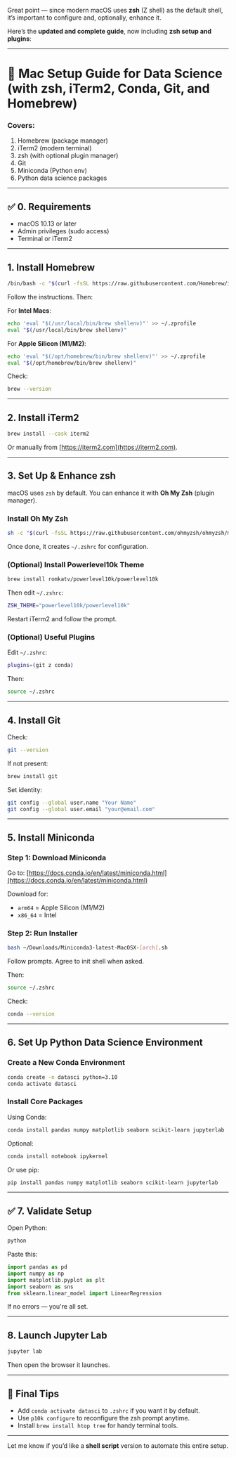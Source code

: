 Great point — since modern macOS uses **zsh** (Z shell) as the default shell, it’s important to configure and, optionally, enhance it.

Here’s the **updated and complete guide**, now including **zsh setup and plugins**:

---

# 🍎 Mac Setup Guide for Data Science (with zsh, iTerm2, Conda, Git, and Homebrew)

### Covers:

1. Homebrew (package manager)
2. iTerm2 (modern terminal)
3. zsh (with optional plugin manager)
4. Git
5. Miniconda (Python env)
6. Python data science packages

---

## ✅ 0. Requirements

* macOS 10.13 or later
* Admin privileges (sudo access)
* Terminal or iTerm2

---

## 1. Install **Homebrew**

```bash
/bin/bash -c "$(curl -fsSL https://raw.githubusercontent.com/Homebrew/install/HEAD/install.sh)"
```

Follow the instructions. Then:

For **Intel Macs**:

```bash
echo 'eval "$(/usr/local/bin/brew shellenv)"' >> ~/.zprofile
eval "$(/usr/local/bin/brew shellenv)"
```

For **Apple Silicon (M1/M2)**:

```bash
echo 'eval "$(/opt/homebrew/bin/brew shellenv)"' >> ~/.zprofile
eval "$(/opt/homebrew/bin/brew shellenv)"
```

Check:

```bash
brew --version
```

---

## 2. Install **iTerm2**

```bash
brew install --cask iterm2
```

Or manually from [https://iterm2.com](https://iterm2.com).

---

## 3. Set Up & Enhance **zsh**

macOS uses `zsh` by default. You can enhance it with **Oh My Zsh** (plugin manager).

### Install Oh My Zsh

```bash
sh -c "$(curl -fsSL https://raw.githubusercontent.com/ohmyzsh/ohmyzsh/master/tools/install.sh)"
```

Once done, it creates `~/.zshrc` for configuration.

### (Optional) Install Powerlevel10k Theme

```bash
brew install romkatv/powerlevel10k/powerlevel10k
```

Then edit `~/.zshrc`:

```bash
ZSH_THEME="powerlevel10k/powerlevel10k"
```

Restart iTerm2 and follow the prompt.

### (Optional) Useful Plugins

Edit `~/.zshrc`:

```bash
plugins=(git z conda)
```

Then:

```bash
source ~/.zshrc
```

---

## 4. Install **Git**

Check:

```bash
git --version
```

If not present:

```bash
brew install git
```

Set identity:

```bash
git config --global user.name "Your Name"
git config --global user.email "your@email.com"
```

---

## 5. Install **Miniconda**

### Step 1: Download Miniconda

Go to: [https://docs.conda.io/en/latest/miniconda.html](https://docs.conda.io/en/latest/miniconda.html)

Download for:

* `arm64` = Apple Silicon (M1/M2)
* `x86_64` = Intel

### Step 2: Run Installer

```bash
bash ~/Downloads/Miniconda3-latest-MacOSX-[arch].sh
```

Follow prompts. Agree to init shell when asked.

Then:

```bash
source ~/.zshrc
```

Check:

```bash
conda --version
```

---

## 6. Set Up Python Data Science Environment

### Create a New Conda Environment

```bash
conda create -n datasci python=3.10
conda activate datasci
```

### Install Core Packages

Using Conda:

```bash
conda install pandas numpy matplotlib seaborn scikit-learn jupyterlab
```

Optional:

```bash
conda install notebook ipykernel
```

Or use pip:

```bash
pip install pandas numpy matplotlib seaborn scikit-learn jupyterlab
```

---

## ✅ 7. Validate Setup

Open Python:

```bash
python
```

Paste this:

```python
import pandas as pd
import numpy as np
import matplotlib.pyplot as plt
import seaborn as sns
from sklearn.linear_model import LinearRegression
```

If no errors — you're all set.

---

## 8. Launch **Jupyter Lab**

```bash
jupyter lab
```

Then open the browser it launches.

---

## 🧼 Final Tips

* Add `conda activate datasci` to `.zshrc` if you want it by default.
* Use `p10k configure` to reconfigure the zsh prompt anytime.
* Install `brew install htop tree` for handy terminal tools.

---

Let me know if you’d like a **shell script** version to automate this entire setup.
